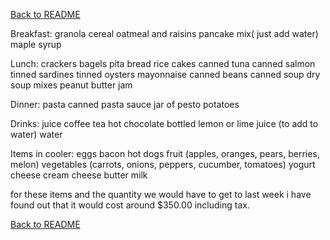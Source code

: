 [Back to README](https://github.com/mrbrhc/myTrip-project-/blob/master/README.md)

Breakfast: 
  granola
  cereal
  oatmeal and raisins
  pancake mix( just add water)
  maple syrup
  
 Lunch:
  crackers
  bagels
  pita bread
  rice cakes
  canned tuna
  canned salmon
  tinned sardines
  tinned oysters
  mayonnaise
  canned beans
  canned soup
  dry soup mixes
  peanut butter
  jam
  
Dinner:
  pasta
  canned pasta sauce
  jar of pesto
  potatoes
  
Drinks:
  juice
  coffee
  tea
  hot chocolate
  bottled lemon or lime juice (to add to water)
  water

Items in cooler:
  eggs
  bacon
  hot dogs 
  fruit (apples, oranges, pears, berries, melon)
  vegetables (carrots, onions, peppers, cucumber, tomatoes)
  yogurt
  cheese
  cream cheese
  butter
  milk
  
  for these items and the quantity we would have to get to last week i have found out that it would cost around $350.00 including tax.
  
  [Back to README](https://github.com/mrbrhc/myTrip-project-/blob/master/README.md)
  
